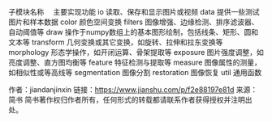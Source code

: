 子模块名称　                主要实现功能
io                            读取、保存和显示图片或视频
data                       提供一些测试图片和样本数据
color                           颜色空间变换
filters             图像增强、边缘检测、排序滤波器、自动阈值等
draw               操作于numpy数组上的基本图形绘制，包括线条、矩形、圆和文本等
transform          几何变换或其它变换，如旋转、拉伸和拉东变换等
morphology          形态学操作，如开闭运算、骨架提取等
exposure              图片强度调整，如亮度调整、直方图均衡等
feature                        特征检测与提取等
measure                  图像属性的测量，如相似性或等高线等
segmentation                          图像分割
restoration                           图像恢复
util                                  通用函数

作者：jiandanjinxin
链接：https://www.jianshu.com/p/f2e88197e81d
来源：简书
简书著作权归作者所有，任何形式的转载都请联系作者获得授权并注明出处。